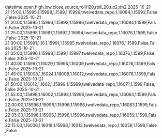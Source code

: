 datetime,open,high,low,close,source,rollH20,rollL20,up2,dn2
2025-10-21 21:15:00,1.15995,1.15998,1.1599,1.15996,twelvedata_repo,1.16084,1.15992,False,False
2025-10-21 21:20:00,1.15995,1.15996,1.15993,1.15996,twelvedata_repo,1.16084,1.1599,False,False
2025-10-21 21:25:00,1.15995,1.15997,1.15992,1.15994,twelvedata_repo,1.16076,1.1599,False,False
2025-10-21 21:30:00,1.15991,1.16,1.15991,1.15995,twelvedata_repo,1.16076,1.1599,False,False
2025-10-21 21:35:00,1.15996,1.15998,1.1599,1.15997,twelvedata_repo,1.16076,1.1599,False,False
2025-10-21 21:40:00,1.15997,1.16029,1.15995,1.16009,twelvedata_repo,1.16076,1.1599,False,False
2025-10-21 21:45:00,1.16008,1.16024,1.16008,1.16012,twelvedata_repo,1.16076,1.1599,False,False
2025-10-21 21:50:00,1.16012,1.1602,1.15999,1.15999,twelvedata_repo,1.16071,1.1599,False,False
2025-10-21 21:55:00,1.15998,1.16002,1.15993,1.15996,twelvedata_repo,1.16064,1.1599,False,False
2025-10-21 22:00:00,1.15996,1.15996,1.15996,1.15996,twelvedata_repo,1.16063,1.1599,False,False
2025-10-21 22:05:00,1.15996,1.15996,1.15996,1.15996,twelvedata_repo,1.16059,1.1599,False,False
2025-10-21 22:15:00,1.16006,1.16018,1.15998,1.16013,twelvedata_repo,1.16059,1.1599,False,False
